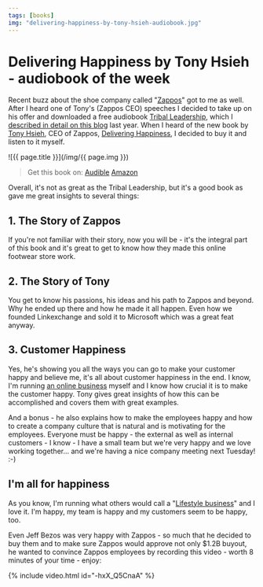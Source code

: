 ```yaml
---
tags: [books]
img: "delivering-happiness-by-tony-hsieh-audiobook.jpg"
---
```


# Delivering Happiness by Tony Hsieh - audiobook of the week


Recent buzz about the shoe company called "[Zappos](http://zappos.com)" got to me as well. After I heard one of Tony's (Zappos CEO) speeches I decided to take up on his offer and downloaded a free audiobook [Tribal Leadership](/tribal-leadership-how-to-convert-organization), which I [described in detail on this blog](/tribal-leadership-how-to-convert-organization) last year. When I heard of the new book by [Tony Hsieh](http://twitter.com/zappos), CEO of Zappos, [Delivering Happiness](http://www.audible.com/pd?asin=B003O5FNTG), I decided to buy it and listen to it myself.

<!--More-->

![{{ page.title }}](/img/{{ page.img }})

> Get this book on: [Audible](https://www.audible.com/pd/B003O5FNTG?tag=sliwinski-20) [Amazon](https://www.amazon.com/dp/0446576220?tag=sliwinski-20)

Overall, it's not as great as the Tribal Leadership, but it's a good book as gave me great insights to several things:

## 1. The Story of Zappos

If you're not familiar with their story, now you will be - it's the integral part of this book and it's great to get to know how they made this online footwear store work.

## 2. The Story of Tony

You get to know his passions, his ideas and his path to Zappos and beyond. Why he ended up there and how he made it all happen. Even how we founded Linkexchange and sold it to Microsoft which was a great feat anyway.

## 3. Customer Happiness

Yes, he's showing you all the ways you can go to make your customer happy and believe me, it's all about customer happiness in the end. I know, I'm running [an online business][n] myself and I know how crucial it is to make the customer happy. Tony gives great insights of how this can be accomplished and covers them with great examples.

And a bonus - he also explains how to make the employees happy and how to create a company culture that is natural and is motivating for the employees. Everyone must be happy - the external as well as internal customers - I know - I have a small team but we're very happy and we love working together... and we're having a nice company meeting next Tuesday! :-)

## I'm all for happiness

As you know, I'm running what others would call a "[Lifestyle business](/enjoying-lifestyle-business)" and I love it. I'm happy, my team is happy and my customers seem to be happy, too.

Even Jeff Bezos was very happy with Zappos - so much that he decided to buy them and to make sure Zappos would approve not only $1.2B buyout, he wanted to convince Zappos employees by recording this video - worth 8 minutes of your time - enjoy:

{% include video.html id="-hxX_Q5CnaA" %}

[n]: https://michael.gratis/nozbe